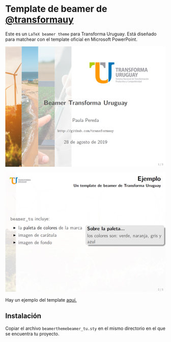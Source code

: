 # Template de beamer de [@transformauy](https://github.com/transformauy)

Este es un `LaTeX beamer theme` para Transforma Uruguay. Está diseñado para matchear con el template oficial en Microsoft PowerPoint.

![ejemplo](img/ejemplo.png)

![ejemplo](img/ejemplo_2.png)

Hay un ejemplo del template [aquí.](https://github.com/paulapereda/beamer_tu/blob/master/ejemplo.pdf)

## Instalación

Copiar el archivo `beamerthemebeamer_tu.sty` en el mismo directorio en el que se encuentra tu proyecto. 
